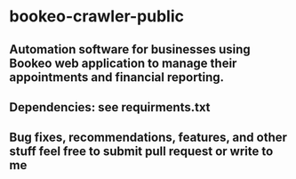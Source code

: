 # bookeo-crawler-public
## Automation software for businesses using Bookeo web application to manage their appointments and financial reporting.
## Dependencies: see requirments.txt
## Bug fixes, recommendations, features, and other stuff feel free to submit pull request or write to me

